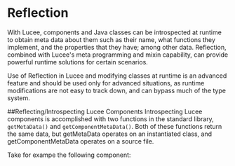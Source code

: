 # Reflection

With Lucee, components and Java classes can be introspected at runtime to obtain meta data about them such as their name, what functions they implement, and the properties that they have; among other data. Reflection, combined with Lucee's meta programming and mixin capability, can provide powerful runtime solutions for certain scenarios.

Use of Reflection in Lucee and modifying classes at runtime is an advanced feature and should be used only for advanced situations, as runtime modifications are not easy to track down, and can bypass much of the type system. 

##Reflecting/Introspecting Lucee Components
Introspecting Lucee components is accomplished with two functions in the standard library, `getMetaData()` and `getComponentMetaData()`. Both of these functions return the same data, but getMetaData operates on an instantiated class, and getComponentMetaData operates on a source file. 

Take for exampe the following component:

